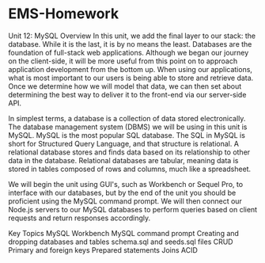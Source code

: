 # EMS-Homework

Unit 12: MySQL
Overview
In this unit, we add the final layer to our stack: the database. While it is the last, it is by no means the least. Databases are the foundation of full-stack web applications. Although we began our journey on the client-side, it will be more useful from this point on to approach application development from the bottom up. When using our applications, what is most important to our users is being able to store and retrieve data. Once we determine how we will model that data, we can then set about determining the best way to deliver it to the front-end via our server-side API.

In simplest terms, a database is a collection of data stored electronically. The database management system (DBMS) we will be using in this unit is MySQL. MySQL is the most popular SQL database. The SQL in MySQL is short for Structured Query Language, and that structure is relational. A relational database stores and finds data based on its relationship to other data in the database. Relational databases are tabular, meaning data is stored in tables composed of rows and columns, much like a spreadsheet.

We will begin the unit using GUI's, such as Workbench or Sequel Pro, to interface with our databases, but by the end of the unit you should be proficient using the MySQL command prompt. We will then connect our Node.js servers to our MySQL databases to perform queries based on client requests and return responses accordingly.

Key Topics
MySQL Workbench
MySQL command prompt
Creating and dropping databases and tables
schema.sql and seeds.sql files
CRUD
Primary and foreign keys
Prepared statements
Joins
ACID
